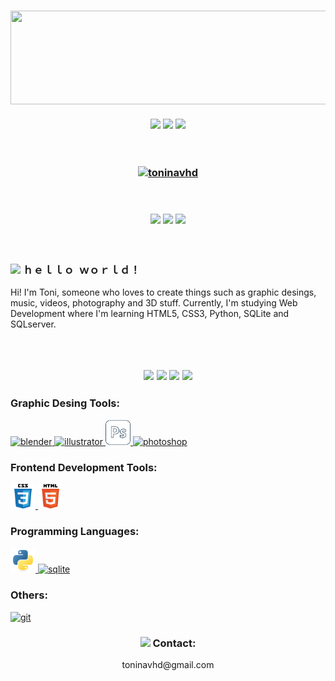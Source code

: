 <h3 align="center"><img align="center" width="710" height="150" src="https://github.com/toninavhd/img/blob/main/toninavwind_2-ezgif.com-optimize%20(1).gif?raw=true"/></h3>

 <h3 align="center"><img src="https://64.media.tumblr.com/c4fb4e0efc4bf4cfd76d34143396f711/a5f312680aee2872-2f/s250x400/7f1275dc80a201752ef1ee0791fb70b4288a77d5.gifv"/> <img src="https://64.media.tumblr.com/bf9143aeefe99102795cc889ff2e7c77/d6b264f8b35b0623-ec/s400x600/f4a5994fc2a95377af32ea5219ef72062de498e1.gifv"/> <img src="https://64.media.tumblr.com/c4fb4e0efc4bf4cfd76d34143396f711/a5f312680aee2872-2f/s250x400/7f1275dc80a201752ef1ee0791fb70b4288a77d5.gifv"/> </h3>

<p align="center"> 
<br>
<a href="https://github.com/ryo-ma/github-profile-trophy">

<h3 align='center'><img src="https://github-trophies.vercel.app/?username=toninavhd&theme=darkhub&no-frame=true&no-bg=false&margin-w=4" alt="toninavhd" /></a> </h3></p>

<br>

 <h3 align="center"><img src="https://64.media.tumblr.com/db1902d7a6af8da3f321f36ed3d977ae/dff5798c932c4cd2-a3/s250x400/56da797335a021d5ec113e6850574654ed22c55a.gifv"/> <img src="https://i.imgur.com/u1l3nVs.gif"> <img src="https://64.media.tumblr.com/db1902d7a6af8da3f321f36ed3d977ae/dff5798c932c4cd2-a3/s250x400/56da797335a021d5ec113e6850574654ed22c55a.gifv"/> </h3>

<br>
 <h3 align="left"> <img width="30" src="https://web.archive.org/web/20090728144812/http://www.geocities.com/nessgaming_domain/Kirby_Hi.gif"/>  ﻿ｈｅｌｌｏ  ｗｏｒｌｄ！ </h3>
  <p> Hi! I'm Toni, someone who loves to create things such as graphic desings, music, videos, photography and 3D stuff.
   Currently, I'm studying Web Development where I'm learning HTML5, CSS3, Python, SQLite and SQLserver. </p>
<br>
<p><h2 align='center'><img width='100' src='https://64.media.tumblr.com/81e3223e47b16730c35139fb189f82d5/6f50ff0ff4b01318-37/s400x600/4110a3eca9b557af7dc1bb33e93ecb801e85248f.gifv'>
<img width='322' src='https://github-readme-stats.vercel.app/api?username=toninavhd&theme=dark&hide_border=false&include_all_commits=false&count_private=false'> <img src ='https://github-readme-stats.vercel.app/api/top-langs/?username=toninavhd&theme=dark&hide_border=false&include_all_commits=false&count_private=false&layout=compact'> <img width='100' src='https://64.media.tumblr.com/81e3223e47b16730c35139fb189f82d5/6f50ff0ff4b01318-37/s400x600/4110a3eca9b557af7dc1bb33e93ecb801e85248f.gifv'> </h2>
</p>
<h3 align="left">Graphic Desing Tools:</h3>
<p alingn="left"> <a href="https://www.blender.org/" target="_blank" rel="noreferrer"> <img src="https://download.blender.org/branding/community/blender_community_badge_white.svg" alt="blender" width="40" height="40"/> </a>
<a href="https://www.adobe.com/in/products/illustrator.html" target="_blank" rel="noreferrer"> <img src="https://www.vectorlogo.zone/logos/adobe_illustrator/adobe_illustrator-icon.svg" alt="illustrator" width="40" height="40"/> </a>
<a href="https://www.photoshop.com/en" target="_blank" rel="noreferrer"> <img src="https://raw.githubusercontent.com/devicons/devicon/master/icons/photoshop/photoshop-line.svg" alt="photoshop" width="40" height="40"/> </a> 
 <a href="https://upload.wikimedia.org/wikipedia/fr/thumb/d/d8/C4D_Logo.png/1200px-C4D_Logo.png" target="_blank" rel="noreferrer"> <img src="https://upload.wikimedia.org/wikipedia/fr/thumb/d/d8/C4D_Logo.png/1200px-C4D_Logo.png" alt="photoshop" width="40" height="40"/> </a> 
</p>

<h3 align="left"> Frontend Development Tools:</h3>
<p align="left"> <a href="https://www.w3schools.com/css/" target="_blank" rel="noreferrer"> <img src="https://raw.githubusercontent.com/devicons/devicon/master/icons/css3/css3-original-wordmark.svg" alt="css3" width="40" height="40"/> </a>
 <a href="https://www.w3.org/html/" target="_blank" rel="noreferrer"> <img src="https://raw.githubusercontent.com/devicons/devicon/master/icons/html5/html5-original-wordmark.svg" alt="html5" width="40" height="40"/> </a> 
 </p>
 
 <h3 align="left"> Programming Languages:</h3>
 <p align="left"> <a href="https://www.python.org" target="_blank" rel="noreferrer"> <img src="https://raw.githubusercontent.com/devicons/devicon/master/icons/python/python-original.svg" alt="python" width="40" height="40"/> </a> <a href="https://www.sqlite.org/" target="_blank" rel="noreferrer"> <img src="https://www.vectorlogo.zone/logos/sqlite/sqlite-icon.svg" alt="sqlite" width="40" height="40"/> </a> </p>
 <h3 align="left"> Others:</h3>
 <a href="https://git-scm.com/" target="_blank" rel="noreferrer"> <img src="https://www.vectorlogo.zone/logos/git-scm/git-scm-icon.svg" alt="git" width="40" height="40"/> </a>   
<br>

<h3 align="center">
<img width="25" src="https://web.archive.org/web/20091027013712im_/http://it.geocities.com/pdroghi/picchio.gif"/> Contact: </h3>


<p align="center">toninavhd@gmail.com
</p>

<!--
**toninavhd/toninavhd** is a ✨ _special_ ✨ repository because its `README.md` (this file) appears on your GitHub profile.
Here are some ideas to get you started:
- 🔭 I’m currently working on ...
- 🌱 I’m currently learning ...
- 👯 I’m looking to collaborate on ...
- 🤔 I’m looking for help with ...
- 💬 Ask me about ...
- 📫 How to reach me: ...
- 😄 Pronouns: ...
- ⚡ Fun fact: ...
-->
